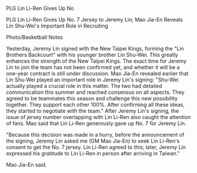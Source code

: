 # 

PLG Lin Li-Ren Gives Up No 
 

PLG Lin Li-Ren Gives Up No. 7 Jersey to Jeremy Lin; Mao Jia-En Reveals Lin Shu-Wei's Important Role in Recruiting

Photo/Basketball Notes

Yesterday, Jeremy Lin signed with the New Taipei Kings, forming the "Lin Brothers Backcourt" with his younger brother Lin Shu-Wei. This greatly enhances the strength of the New Taipei Kings. The exact time for Jeremy Lin to join the team has not been confirmed yet, and whether it will be a one-year contract is still under discussion. Mao Jia-En revealed earlier that Lin Shu-Wei played an important role in Jeremy Lin's signing: "Shu-Wei actually played a crucial role in this matter. The two had detailed communication this summer and reached consensus on all aspects. They agreed to be teammates this season and challenge this new possibility together. They support each other 100%. After confirming all these ideas, they started to negotiate with the team." After Jeremy Lin's signing, the issue of jersey number overlapping with Lin Li-Ren also caught the attention of fans. Mao said that Lin Li-Ren generously gave up No. 7 for Jeremy Lin.

"Because this decision was made in a hurry, before the announcement of the signing, Jeremy Lin asked me (GM Mao Jia-En) to seek Lin Li-Ren's consent to get the No. 7 jersey. Lin Li-Ren agreed to this; later, Jeremy Lin expressed his gratitude to Lin Li-Ren in person after arriving in Taiwan."

Mao Jia-En said.